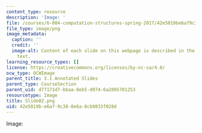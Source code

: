 ```yaml
---
content_type: resource
description: 'Image: '
file: /courses/6-004-computation-structures-spring-2017/42e5019be6a79c380e6a8cb9833f028d_Slide02.png
file_type: image/png
image_metadata:
  caption: ''
  credit: ''
  image-alt: Content of each slide on this webpage is described in the surrounding
    text.
learning_resource_types: []
license: https://creativecommons.org/licenses/by-nc-sa/4.0/
ocw_type: OCWImage
parent_title: 3.1 Annotated Slides
parent_type: CourseSection
parent_uid: d77171d7-bbaa-8eb5-d974-6a2895701253
resourcetype: Image
title: Slide02.png
uid: 42e5019b-e6a7-9c38-0e6a-8cb9833f028d
---
```

Image: 